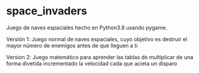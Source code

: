 # space_invaders
Juego de naves espaciales hecho en Python3.8 usando pygame.

Versión 1: Juego normal de naves espaciales, cuyo objetivo es destruir el mayor
número de enemigos antes de que lleguen a ti

Version 2: Juego matemático para aprender las tablas de multiplicar de una forma 
divetida incrementado la velocidad cada que acieta un disparo